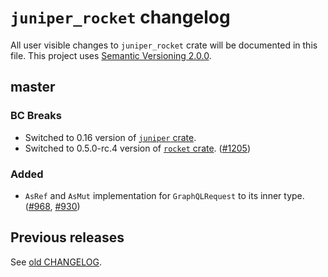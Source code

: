 `juniper_rocket` changelog
==========================

All user visible changes to `juniper_rocket` crate will be documented in this file. This project uses [Semantic Versioning 2.0.0].




## master

### BC Breaks

- Switched to 0.16 version of [`juniper` crate].
- Switched to 0.5.0-rc.4 version of [`rocket` crate]. ([#1205])

### Added

- `AsRef` and `AsMut` implementation for `GraphQLRequest` to its inner type. ([#968], [#930])

[#930]: /../../issues/930
[#968]: /../../pull/968
[#1205]: /../../pull/1205




## Previous releases

See [old CHANGELOG](/../../blob/juniper_rocket-v0.8.2/juniper_rocket/CHANGELOG.md).




[`juniper` crate]: https://docs.rs/juniper
[`rocket` crate]: https://docs.rs/rocket
[Semantic Versioning 2.0.0]: https://semver.org
